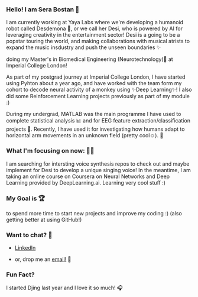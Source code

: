 ### Hello! I am Sera Bostan 👋

I am currently working at Yaya Labs where we're developing a humanoid robot called Desdemona 🤖, or we call her Desi, who is powered by AI for leveraging creativity in the entertainment sector! Desi is a going to be a popstar touring the world, and making collaborations with musical atrists to expand the music insdustry and push the unseen boundaries ✨

doing my Master's in Biomedical Engineering (Neurotechnology)🧠 at Imperial College London! 

As part of my postgrad journey at Imperial College London, I have started using Pyhton about a year ago, and have worked with the team form my cohort to decode neural activity of a monkey using ✨Deep Learning✨! I also did some Reinforcement Learning projects previously as part of my module :)

During my undergrad, MATLAB was the main programme I have used to complete statistical analysis 📊 and for EEG feature extraction/classification projects 🧠.
Recently,  I have used it for investigating how humans adapt to horizontal arm movements in an unknown field (pretty cool☺). 🦾

### What I'm focusing on now: 🧘‍♀️
I am searching for intersting voice synthesis repos to check out and maybe implement for Desi to develop a unique singing voice!
In the meantime, I am taking an online course on Coursera on Neural Networks and Deep Learning provided by DeepLearning.ai. Learning very cool stuff :)
### My Goal is 🏆
to spend more time to start new projects and improve my coding :) (also getting better at using GitHub!)

### Want to chat? 💬
- [LinkedIn](https://www.linkedin.com/in/sera-bostan)
  

- or, drop me an [email!](mailto:serabostan@hotmail.co.uk) 📧

### Fun Fact?
I started Djing last year and I love it so much! 🎧
<!--
**serabos/serabos** is a ✨ _special_ ✨ repository because its `README.md` (this file) appears on your GitHub profile.

Here are some ideas to get you started:

- 🔭 I’m currently working on ...
- 🌱 I’m currently learning ...
- 👯 I’m looking to collaborate on ...
- 🤔 I’m looking for help with ...
- 💬 Ask me about ...
- 📫 How to reach me: ...
- 😄 Pronouns: ...
- ⚡ Fun fact: ...
-->
